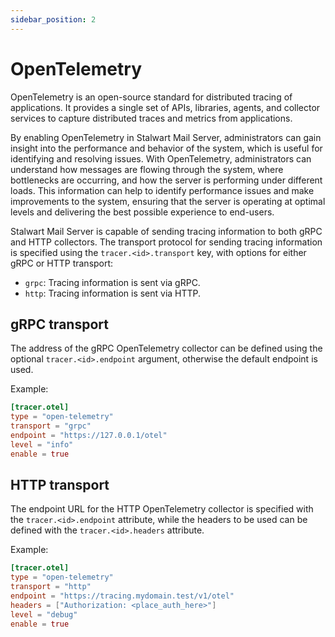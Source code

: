 ```yaml
---
sidebar_position: 2
---
```


# OpenTelemetry

OpenTelemetry is an open-source standard for distributed tracing of applications. It provides a single set of APIs, libraries, agents, and collector services to capture distributed traces and metrics from applications.

By enabling OpenTelemetry in Stalwart Mail Server, administrators can gain insight into the performance and behavior of the system, which is useful for identifying and resolving issues. With OpenTelemetry, administrators can understand how messages are flowing through the system, where bottlenecks are occurring, and how the server is performing under different loads. This information can help to identify performance issues and make improvements to the system, ensuring that the server is operating at optimal levels and delivering the best possible experience to end-users.

Stalwart Mail Server is capable of sending tracing information to both gRPC and HTTP collectors. The transport protocol for sending tracing information is specified using the `tracer.<id>.transport` key, with options for either gRPC or HTTP transport:

- `grpc`: Tracing information is sent via gRPC.
- `http`: Tracing information is sent via HTTP.


## gRPC transport

The address of the gRPC OpenTelemetry collector can be defined using the optional `tracer.<id>.endpoint` argument, otherwise the default endpoint is used.

Example:

```toml
[tracer.otel]
type = "open-telemetry"
transport = "grpc"
endpoint = "https://127.0.0.1/otel"
level = "info"
enable = true
```

## HTTP transport

The endpoint URL for the HTTP OpenTelemetry collector is specified with the `tracer.<id>.endpoint` attribute, while the headers to be used can be defined with the `tracer.<id>.headers` attribute.

Example:

```toml
[tracer.otel]
type = "open-telemetry"
transport = "http"
endpoint = "https://tracing.mydomain.test/v1/otel"
headers = ["Authorization: <place_auth_here>"]
level = "debug"
enable = true
```
